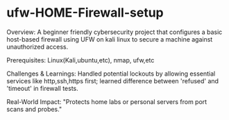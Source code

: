 # ufw-HOME-Firewall-setup
Overview: A beginner friendly cybersecurity project that configures a basic host-based firewall using UFW on kali linux to secure a machine against unauthorized access.

Prerequisites: Linux(Kali,ubuntu,etc), nmap, ufw,etc

Challenges & Learnings: Handled potential lockouts by allowing essential services like http,ssh,https first; learned difference between 'refused' and 'timeout' in firewall tests.

Real-World Impact: "Protects home labs or personal servers from port scans and probes."
